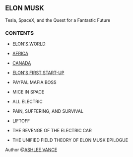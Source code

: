 ELON MUSK
---

Tesla, SpaceX, and the Quest for a Fantastic Future

### CONTENTS

- [ELON'S WORLD](https://github.com/johnnynode/Elon-Musk/blob/master/CONTENTS/1.ELON'S%20WORLD.md)

- [AFRICA](https://github.com/johnnynode/Elon-Musk/blob/master/CONTENTS/2.AFRICA.md)

- [CANADA](https://github.com/johnnynode/Elon-Musk/blob/master/CONTENTS/3.CANADA.md)

- [ELON'S FIRST START-UP](https://github.com/johnnynode/Elon-Musk/blob/master/CONTENTS/4.ELON'S%20FIRST%20START-UP.md)

- PAYPAL MAFIA BOSS

- MICE IN SPACE

- ALL ELECTRIC

- PAIN, SUFFERING, AND SURVIVAL

- LIFTOFF

- THE REVENGE OF THE ELECTRIC CAR

- THE UNIFIED FIELD THEORY OF ELON MUSK EPILOGUE


Author @[ASHLEE VANCE](https://en.wikipedia.org/wiki/Ashlee_Vance)
